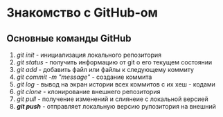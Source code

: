 # Знакомство с GitHub-ом 
## Основные команды GitHub
1. *git init*  - инициализация локального репозитория
2. *git status* - получить информацию от git о его текущем состоянии
3. *git add* - добавить файл или файлы к следующему коммиту
4. *git commit -m "message"* - создание коммита
5. *git log*  - вывод на экран истории всех коммитов с их хеш - кодами
6. *git clone* - клонирование внешнего репозитория
7. *git pull* - получение изменений и слиянеие с локальной версией
8. _**git push**_ - отправляет локальную версию рупозитория на внешний
